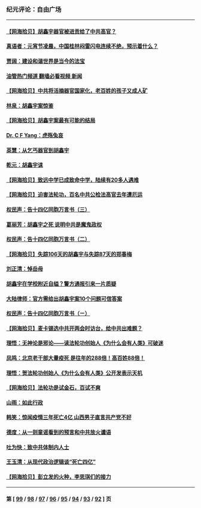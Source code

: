 ### 纪元评论：自由广场
---
#### [【网海拾贝】胡鑫宇器官被进贡给了中共高官？](../../pages/nsc993/n13923771.md?02080330) 
#### [真语者：元宵节凌晨，中国桂林闷雷闪电连续不绝，预示着什么？](../../pages/nsc993/n13923798.md?02080330) 
#### [贾阔：建设和谐世界是当今的法宝](../../pages/nsc993/n13923637.md?02080330) 
#### [油管热门频道 翻墙必看视频 新闻](ok?02080330)
#### [【网海拾贝】中共将活摘器官国家化，老百姓的孩子又成人矿](../../pages/nsc993/n13923593.md?02080330) 
#### [林泉：胡鑫宇案惊鉴](../../pages/nsc993/n13922995.md?02080330) 
#### [【网海拾贝】胡鑫宇案最有可能的结局](../../pages/nsc993/n13922327.md?02080330) 
#### [Dr. C F Yang：虎殇兔哀](../../pages/nsc993/n13922352.md?02080330) 
#### [英慧：从乞丐器官到胡鑫宇](../../pages/nsc993/n13922344.md?02080330) 
#### [乾元：胡鑫宇诔](../../pages/nsc993/n13922017.md?02080330) 
#### [【网海拾贝】致远中学已成致命中学，陆续有20多人遇难](../../pages/nsc993/n13921434.md?02080330) 
#### [【网海拾贝】迫害法轮功，百名中共公检法高官去年遭厄运](../../pages/nsc993/n13920823.md?02080330) 
#### [权民声：告十四亿同胞万言书（三）](../../pages/nsc993/n13919505.md?02080330) 
#### [葛丽芳：胡鑫宇之死 说明中共是魔鬼政权](../../pages/nsc993/n13920681.md?02080330) 
#### [权民声：告十四亿同胞万言书（二）](../../pages/nsc993/n13919417.md?02080330) 
#### [【网海拾贝】失踪106天的胡鑫宇与失踪87天的郑春梅](../../pages/nsc993/n13919920.md?02080330) 
#### [刘正清：悼岳母](../../pages/nsc993/n13919896.md?02080330) 
#### [胡鑫宇在学校附近自缢？警方通报引来一片质疑](../../pages/nsc993/n13919412.md?02080330) 
#### [大陆律师：官方需给出胡鑫宇案10个问题可信答案](../../pages/nsc993/n13919377.md?02080330) 
#### [权民声：告十四亿同胞万言书（ㄧ）](../../pages/nsc993/n13919302.md?02080330) 
#### [【网海拾贝】麦卡锡选中共开两会时访台，给中共出难题？](../../pages/nsc993/n13919276.md?02080330) 
#### [理悟：无神论是邪论——读法轮功创始人《为什么会有人类》可破迷](../../pages/nsc993/n13919115.md?02080330) 
#### [凤鸣：北京老干部大量疫死 是往年的288倍！高百姓88倍！](../../pages/nsc993/n13919072.md?02080330) 
#### [理悟：贺法轮功创始人《为什么会有人类》公开发表示天机](../../pages/nsc993/n13919000.md?02080330) 
#### [【网海拾贝】法轮功是试金石，百试不爽](../../pages/nsc993/n13918078.md?02080330) 
#### [山雨：如此行政](../../pages/nsc993/n13918169.md?02080330) 
#### [韩笑：惊闻疫情三年死亡4亿 山西男子直言共产党不好](../../pages/nsc993/n13918134.md?02080330) 
#### [德度：从一则童谣看到的预言和中共放火谶语](../../pages/nsc993/n13917491.md?02080330) 
#### [吐为快：致中共体制内人士](../../pages/nsc993/n13917176.md?02080330) 
#### [王玉清：从现代政治逻辑谈“死亡四亿”](../../pages/nsc993/n13917133.md?02080330) 
#### [【网海拾贝】彭立发的火种，李思琪们的接力](../../pages/nsc993/n13916956.md?02080330) 

---
#### 第 [ [99](./99.md?02080330) / [98](./98.md?02080330) / [97](./97.md?02080330) / [96](./96.md?02080330) / [95](./95.md?02080330) / [94](./94.md?02080330) / [93](./93.md?02080330) / [92](./92.md?02080330) ] 页
